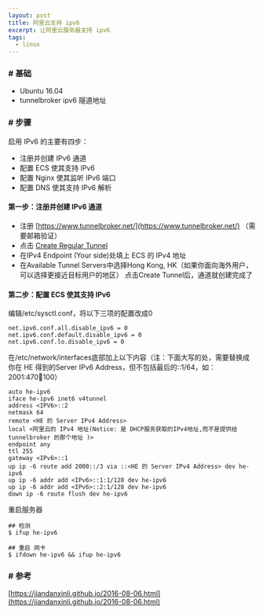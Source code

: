 ```yaml
---
layout: post
title: 阿里云支持 ipv6
excerpt: 让阿里云服务器支持 ipv6
tags:
  - linux 
---
```

### # 基础

- Ubuntu 16.04
- tunnelbroker ipv6 隧道地址

### # 步骤

启用 IPv6 的主要有四步：

- 注册并创建 IPv6 通道
- 配置 ECS 使其支持 IPv6
- 配置 Nginx 使其监听 IPv6 端口
- 配置 DNS 使其支持 IPv6 解析


#### 第一步：注册并创建 IPv6 通道

- 注册 [https://www.tunnelbroker.net/](https://www.tunnelbroker.net/) （需要邮箱验证）
- 点击 [Create Regular Tunnel](https://www.tunnelbroker.net/new_tunnel.php)
- 在IPv4 Endpoint (Your side)处填上 ECS 的 IPv4 地址
- 在Available Tunnel Servers中选择Hong Kong, HK（如果你面向海外用户，可以选择更接近目标用户的地区）
点击Create Tunnel后，通道就创建完成了

#### 第二步：配置 ECS 使其支持 IPv6


编辑/etc/sysctl.conf，将以下三项的配置改成0

```shell
net.ipv6.conf.all.disable_ipv6 = 0
net.ipv6.conf.default.disable_ipv6 = 0
net.ipv6.conf.lo.disable_ipv6 = 0
```


在/etc/network/interfaces底部加上以下内容（注：下面大写的处，需要替换成你在 HE 得到的Server IPv6 Address，但不包括最后的::1/64，如：2001:470:100:100）

```shell
auto he-ipv6
iface he-ipv6 inet6 v4tunnel
address <IPV6>::2
netmask 64
remote <HE 的 Server IPv4 Address>
local <阿里云的 IPv4 地址(Notice: 是 DHCP服务获取的IPv4地址,而不是提供给 tunnelbroker 的那个地址 )>
endpoint any
ttl 255
gateway <IPv6>::1
up ip -6 route add 2000::/3 via ::<HE 的 Server IPv4 Address> dev he-ipv6
up ip -6 addr add <IPv6>::1:1/128 dev he-ipv6
up ip -6 addr add <IPv6>::2:1/128 dev he-ipv6
down ip -6 route flush dev he-ipv6
```

重启服务器

```shell
## 检测
$ ifup he-ipv6

## 重启 网卡
$ ifdown he-ipv6 && ifup he-ipv6
```

### # 参考
[https://jiandanxinli.github.io/2016-08-06.html](https://jiandanxinli.github.io/2016-08-06.html)